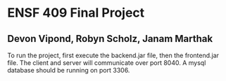 # ENSF 409 Final Project
## Devon Vipond, Robyn Scholz, Janam Marthak

To run the project, first execute the backend.jar file, then the frontend.jar file. The client and server
will communicate over port 8040. A mysql database should be running on port 3306. 






